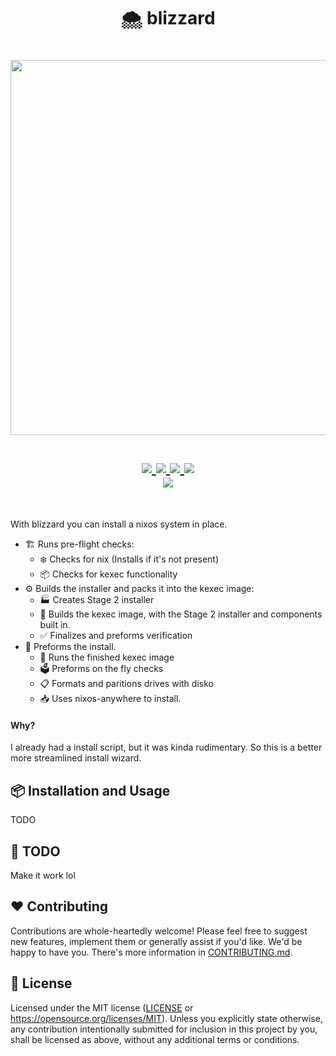 <h1 align="center">🌨️ blizzard</h1>

<h1 align="center">
<a href='#'><img src="https://raw.githubusercontent.com/catppuccin/catppuccin/main/assets/palette/macchiato.png" width="600px"/></a>
  <br> <br>
  <div>
    <a href="https://github.com/IogaMaster/blizzard/issues">
        <img src="https://img.shields.io/github/issues/IogaMaster/blizzard?color=fab387&labelColor=303446&style=for-the-badge">
    </a>
    <a href="https://github.com/IogaMaster/blizzard/stargazers">
        <img src="https://img.shields.io/github/stars/IogaMaster/blizzard?color=ca9ee6&labelColor=303446&style=for-the-badge">
    </a>
    <a href="https://github.com/IogaMaster/blizzard">
        <img src="https://img.shields.io/github/repo-size/IogaMaster/blizzard?color=ea999c&labelColor=303446&style=for-the-badge">
    </a>
    <a href="https://github.com/IogaMaster/blizzard/blob/main/.github/LICENCE">
        <img src="https://img.shields.io/static/v1.svg?style=for-the-badge&label=License&message=MIT&logoColor=ca9ee6&colorA=313244&colorB=cba6f7"/>
    </a>
    <br>
    </div>
        <img href="https://builtwithnix.org" src="https://builtwithnix.org/badge.svg"/>
   </h1>
   <br>

With blizzard you can install a nixos system in place.

- 🏗️ Runs pre-flight checks:
    - ❄️ Checks for nix (Installs if it's not present)
    - 📦 Checks for kexec functionality
- ⚙️ Builds the installer and packs it into the kexec image:
    - 🏭 Creates Stage 2 installer
    - 🫙 Builds the kexec image, with the Stage 2 installer and components built in.
    - ✅ Finalizes and preforms verification
- 🎉 Preforms the install.
    - 🏃 Runs the finished kexec image 
    - 🗳️ Preforms on the fly checks
    - 📋 Formats and paritions drives with disko
    - 📥 Uses nixos-anywhere to install.

#### Why?

I already had a install script, but it was kinda rudimentary. So this is a better more streamlined install wizard.

## 📦 Installation and Usage

TODO

## 🔨 TODO

Make it work lol

## ❤️ Contributing

Contributions are whole-heartedly welcome! Please feel free to suggest new features,
implement them or generally assist if you'd like. We'd be happy to have you.
There's more information in [CONTRIBUTING.md](CONTRIBUTING.md).

## 📜 License

Licensed under the MIT license ([LICENSE](LICENSE) or <https://opensource.org/licenses/MIT>).
Unless you explicitly state otherwise, any contribution intentionally
submitted for inclusion in this project by you, shall be licensed as above, without any additional terms or conditions.


